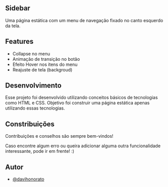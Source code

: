 
## Sidebar

Uma página estática com um menu de navegação fixado no canto esquerdo da tela.


## Features

- Collapse no menu
- Animação de transição no botão
- Efeito Hover nos itens do menu
- Reajuste de tela (backgroud) 


## Desenvolvimento

Esse projeto foi desenvolvido utilizando conceitos básicos de tecnologias como HTML e CSS. Objetivo foi construir uma página estática apenas utilizando essas tecnologias.


## Constribuições

Contribuições e conselhos são sempre bem-vindos!

Caso encontre algum erro ou queira adicionar alguma outra funcionalidade interessante, pode ir em frente! :)


## Autor

- [@davihonorato](https://www.github.com/davihonorato)


